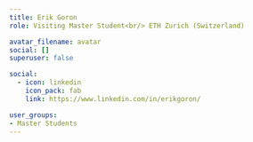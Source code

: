 ```yaml
---
title: Erik Goron
role: Visiting Master Student<br/> ETH Zurich (Switzerland)

avatar_filename: avatar
social: []
superuser: false

social:
  - icon: linkedin
    icon_pack: fab
    link: https://www.linkedin.com/in/erikgoron/

user_groups:
- Master Students
---
```

